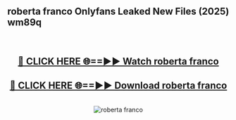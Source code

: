 <h2>roberta franco Onlyfans Leaked New Files (2025) wm89q</h2>
<br>
<div align="center">
<h2><a href="https://mediafiles.top/roberta_franco&ref=git" rel="nofollow">🔴 CLICK HERE 🌐==►► Watch roberta franco</a></h2>
<h2><a href="https://mediafiles.top/roberta_franco&ref=git" rel="nofollow">🔴 CLICK HERE 🌐==►► Download roberta franco</a></h2>
<br>
<a href="https://mediafiles.top/roberta_franco&ref=git" rel="nofollow" data-target="animated-image.originalLink"><img src="https://i.ibb.co.com/xMMVF88/686577567.gif" alt="roberta franco" style="max-width: 100%; display: inline-block;" data-target="animated-image.originalImage"></a>
</div>
<br>
<br>